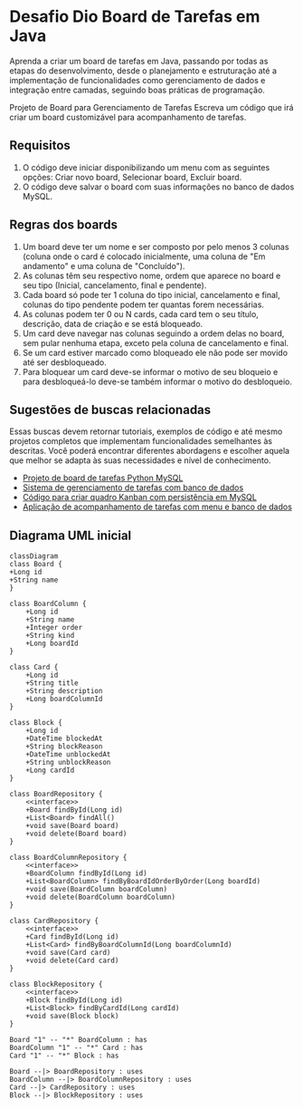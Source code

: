 # Desafio Dio Board de Tarefas em Java

Aprenda a criar um board de tarefas em Java, passando por todas as etapas do desenvolvimento, desde o planejamento e estruturação até a implementação de funcionalidades como gerenciamento de dados e integração entre camadas, seguindo boas práticas de programação.

Projeto de Board para Gerenciamento de Tarefas
Escreva um código que irá criar um board customizável para acompanhamento de tarefas.

## Requisitos

1. O código deve iniciar disponibilizando um menu com as seguintes opções: Criar novo board, Selecionar board, Excluir board.
2. O código deve salvar o board com suas informações no banco de dados MySQL.

## Regras dos boards
1. Um board deve ter um nome e ser composto por pelo menos 3 colunas (coluna onde o card é colocado inicialmente, uma coluna de "Em andamento" e uma coluna de "Concluído").
2. As colunas têm seu respectivo nome, ordem que aparece no board e seu tipo (Inicial, cancelamento, final e pendente).
3. Cada board só pode ter 1 coluna do tipo inicial, cancelamento e final, colunas do tipo pendente podem ter quantas forem necessárias.
4. As colunas podem ter 0 ou N cards, cada card tem o seu título, descrição, data de criação e se está bloqueado.
5. Um card deve navegar nas colunas seguindo a ordem delas no board, sem pular nenhuma etapa, exceto pela coluna de cancelamento e final.
6. Se um card estiver marcado como bloqueado ele não pode ser movido até ser desbloqueado.
7. Para bloquear um card deve-se informar o motivo de seu bloqueio e para desbloqueá-lo deve-se também informar o motivo do desbloqueio.

## Sugestões de buscas relacionadas

Essas buscas devem retornar tutoriais, exemplos de código e até mesmo projetos completos que implementam funcionalidades semelhantes às descritas. Você poderá encontrar diferentes abordagens e escolher aquela que melhor se adapta às suas necessidades e nível de conhecimento.

- [Projeto de board de tarefas Python MySQL](https://www.google.com/search?q=Projeto+de+board+de+tarefas+Python+MySQL&oq=Projeto+de+board+de+tarefas+Python+MySQL&gs_lcrp=EgZjaHJvbWUyBggAEEUYOTIHCAEQIRigATIHCAIQIRigATIHCAMQIRigAdIBBzcxNGowajeoAgCwAgA&sourceid=chrome&ie=UTF-8)
- [Sistema de gerenciamento de tarefas com banco de dados](https://www.google.com/search?q=%22Sistema+de+gerenciamento+de+tarefas+com+banco+de+dados%22&sca_esv=177fae3e0b1a050b&sxsrf=AHTn8zoq0rYtf5vlh5AmnquP7S7NpgPnyQ%3A1746708958121&ei=3qkcaKGWB_rW1sQPj4qo0AQ&ved=0ahUKEwih_eX39ZONAxV6q5UCHQ8FCkoQ4dUDCBA&uact=5&oq=%22Sistema+de+gerenciamento+de+tarefas+com+banco+de+dados%22&gs_lp=Egxnd3Mtd2l6LXNlcnAiOCJTaXN0ZW1hIGRlIGdlcmVuY2lhbWVudG8gZGUgdGFyZWZhcyBjb20gYmFuY28gZGUgZGFkb3MiMggQABiABBiiBDIIEAAYogQYiQUyCBAAGIAEGKIEMggQABiiBBiJBUisFlAAWNERcAB4AJABAJgB7QGgAaAEqgEFMC4yLjG4AQPIAQD4AQL4AQGYAgOgAq0EwgIFECEYoAGYAwCSBwUwLjIuMaAH_guyBwUwLjIuMbgHrQQ&sclient=gws-wiz-serp)
- [Código para criar quadro Kanban com persistência em MySQL](https://www.google.com/search?q=%22C%C3%B3digo+para+criar+quadro+Kanban+com+persist%C3%AAncia+em+MySQL%22&sca_esv=177fae3e0b1a050b&sxsrf=AHTn8zqS5WcUG44gYsSTAECMfcJ7E-lhkQ%3A1746709085833&ei=XaocaLDWMrrR1sQP9Z7qsAQ&ved=0ahUKEwjw-Ni09pONAxW6qJUCHXWPGkYQ4dUDCBA&uact=5&oq=%22C%C3%B3digo+para+criar+quadro+Kanban+com+persist%C3%AAncia+em+MySQL%22&gs_lp=Egxnd3Mtd2l6LXNlcnAiPSJDw7NkaWdvIHBhcmEgY3JpYXIgcXVhZHJvIEthbmJhbiBjb20gcGVyc2lzdMOqbmNpYSBlbSBNeVNRTCIyBRAhGKABSOsJUABY1QdwAHgBkAEAmAGuAaABsgKqAQMwLjK4AQPIAQD4AQL4AQGYAgGgAq8BmAMAkgcDMC4xoAetBbIHAzAuMbgHrwE&sclient=gws-wiz-serp)
- [Aplicação de acompanhamento de tarefas com menu e banco de dados](https://www.google.com/search?q=%22Aplica%C3%A7%C3%A3o+de+acompanhamento+de+tarefas+com+menu+e+banco+de+dados%22&sca_esv=177fae3e0b1a050b&sxsrf=AHTn8zrZN-D7QHA92LeHAQQvPlCTl1Bw9A%3A1746709101659&ei=baocaNSAKNnT1sQP0Y7J4QY&ved=0ahUKEwiU65689pONAxXZqZUCHVFHMmwQ4dUDCBA&uact=5&oq=%22Aplica%C3%A7%C3%A3o+de+acompanhamento+de+tarefas+com+menu+e+banco+de+dados%22&gs_lp=Egxnd3Mtd2l6LXNlcnAiRCJBcGxpY2HDp8OjbyBkZSBhY29tcGFuaGFtZW50byBkZSB0YXJlZmFzIGNvbSBtZW51IGUgYmFuY28gZGUgZGFkb3MiSLoHULgBWLgBcAF4AZABAJgBvQGgAb0BqgEDMC4xuAEDyAEA-AEC-AEBmAIBoAIDwgIKEAAYsAMY1gQYR5gDAIgGAZAGCJIHATGgB3qyBwC4BwA&sclient=gws-wiz-serp)

## Diagrama UML inicial

```mermaid
classDiagram
class Board {
+Long id
+String name
}

class BoardColumn {
    +Long id
    +String name
    +Integer order
    +String kind
    +Long boardId
}

class Card {
    +Long id
    +String title
    +String description
    +Long boardColumnId
}

class Block {
    +Long id
    +DateTime blockedAt
    +String blockReason
    +DateTime unblockedAt
    +String unblockReason
    +Long cardId
}

class BoardRepository {
    <<interface>>
    +Board findById(Long id)
    +List<Board> findAll()
    +void save(Board board)
    +void delete(Board board)
}

class BoardColumnRepository {
    <<interface>>
    +BoardColumn findById(Long id)
    +List<BoardColumn> findByBoardIdOrderByOrder(Long boardId)
    +void save(BoardColumn boardColumn)
    +void delete(BoardColumn boardColumn)
}

class CardRepository {
    <<interface>>
    +Card findById(Long id)
    +List<Card> findByBoardColumnId(Long boardColumnId)
    +void save(Card card)
    +void delete(Card card)
}

class BlockRepository {
    <<interface>>
    +Block findById(Long id)
    +List<Block> findByCardId(Long cardId)
    +void save(Block block)
}

Board "1" -- "*" BoardColumn : has
BoardColumn "1" -- "*" Card : has
Card "1" -- "*" Block : has

Board --|> BoardRepository : uses
BoardColumn --|> BoardColumnRepository : uses
Card --|> CardRepository : uses
Block --|> BlockRepository : uses
```